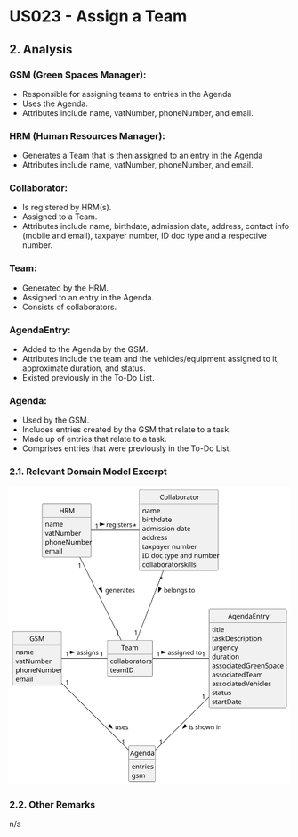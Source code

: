 # US023 - Assign a Team

## 2. Analysis

### GSM (Green Spaces Manager):
* Responsible for assigning teams to entries in the Agenda
* Uses the Agenda.
* Attributes include name, vatNumber, phoneNumber, and email.

### HRM (Human Resources Manager):
* Generates a Team that is then assigned to an entry in the Agenda
* Attributes include name, vatNumber, phoneNumber, and email.

### Collaborator:
* Is registered by HRM(s).
* Assigned to a Team.
* Attributes include name, birthdate, admission date, address, contact info (mobile and email), taxpayer number, ID doc type and a respective number.

### Team:
* Generated by the HRM.
* Assigned to an entry in the Agenda.
* Consists of collaborators.

### AgendaEntry:
* Added to the Agenda by the GSM.
* Attributes include the team and the vehicles/equipment assigned to it, approximate duration, and status.
* Existed previously in the To-Do List.

### Agenda:
* Used by the GSM.
* Includes entries created by the GSM that relate to a task.
* Made up of entries that relate to a task.
* Comprises entries that were previously in the To-Do List.

### 2.1. Relevant Domain Model Excerpt

![Domain Model](svg/us023-domain-model.svg)

### 2.2. Other Remarks

n/a